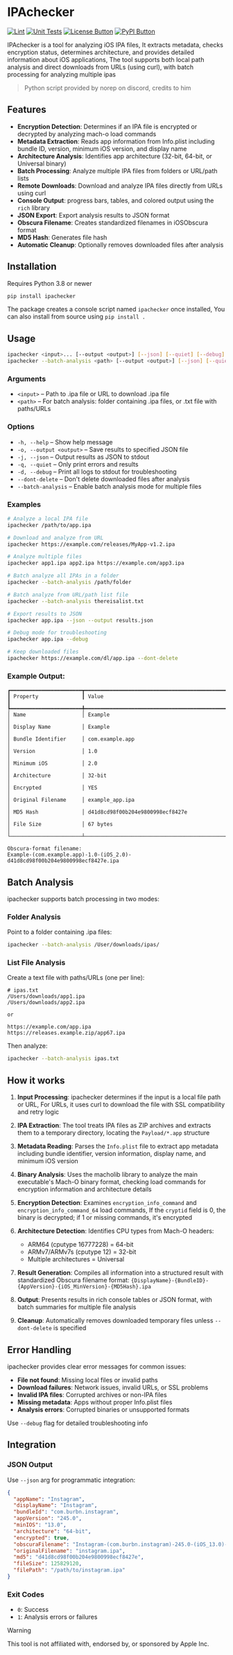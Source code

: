 [License Button]: https://img.shields.io/badge/License-MIT-white
[License Link]: https://github.com/Andres9890/ipachecker/blob/main/LICENSE 'MIT License.'

[PyPI Button]: https://img.shields.io/pypi/v/ipachecker?color=blue&label=PyPI
[PyPI Link]: https://pypi.org/project/ipachecker/ 'PyPI Package.'

# IPAchecker
[![Lint](https://github.com/Andres9890/ipachecker/actions/workflows/lint.yml/badge.svg)](https://github.com/Andres9890/ipachecker/actions/workflows/lint.yml)
[![Unit Tests](https://github.com/Andres9890/ipachecker/actions/workflows/unit-test.yml/badge.svg)](https://github.com/Andres9890/ipachecker/actions/workflows/unit-test.yml)
[![License Button]][License Link]
[![PyPI Button]][PyPI Link]

IPAchecker is a tool for analyzing iOS IPA files, It extracts metadata, checks encryption status, determines architecture, and provides detailed information about iOS applications, The tool supports both local path analysis and direct downloads from URLs (using curl), with batch processing for analyzing multiple ipas

> Python script provided by norep on discord, credits to him

## Features

- **Encryption Detection**: Determines if an IPA file is encrypted or decrypted by analyzing mach-o load commands
- **Metadata Extraction**: Reads app information from Info.plist including bundle ID, version, minimum iOS version, and display name
- **Architecture Analysis**: Identifies app architecture (32-bit, 64-bit, or Universal binary)
- **Batch Processing**: Analyze multiple IPA files from folders or URL/path lists
- **Remote Downloads**: Download and analyze IPA files directly from URLs using curl
- **Console Output**: progress bars, tables, and colored output using the `rich` library
- **JSON Export**: Export analysis results to JSON format
- **Obscura Filename**: Creates standardized filenames in iOSObscura format
- **MD5 Hash**: Generates file hash
- **Automatic Cleanup**: Optionally removes downloaded files after analysis

## Installation

Requires Python 3.8 or newer

```bash
pip install ipachecker
```

The package creates a console script named `ipachecker` once installed, You can also install from source using `pip install .`

## Usage

```bash
ipachecker <input>... [--output <output>] [--json] [--quiet] [--debug] [--dont-delete]
ipachecker --batch-analysis <path> [--output <output>] [--json] [--quiet] [--debug] [--dont-delete]
```

### Arguments

- `<input>` – Path to .ipa file or URL to download .ipa file
- `<path>` – For batch analysis: folder containing .ipa files, or .txt file with paths/URLs

### Options

- `-h, --help` – Show help message
- `-o, --output <output>` – Save results to specified JSON file
- `-j, --json` – Output results as JSON to stdout
- `-q, --quiet` – Only print errors and results
- `-d, --debug` – Print all logs to stdout for troubleshooting
- `--dont-delete` – Don't delete downloaded files after analysis
- `--batch-analysis` – Enable batch analysis mode for multiple files

### Examples

```bash
# Analyze a local IPA file
ipachecker /path/to/app.ipa

# Download and analyze from URL
ipachecker https://example.com/releases/MyApp-v1.2.ipa

# Analyze multiple files
ipachecker app1.ipa app2.ipa https://example.com/app3.ipa

# Batch analyze all IPAs in a folder
ipachecker --batch-analysis /path/folder

# Batch analyze from URL/path list file
ipachecker --batch-analysis thereisalist.txt

# Export results to JSON
ipachecker app.ipa --json --output results.json

# Debug mode for troubleshooting
ipachecker app.ipa --debug

# Keep downloaded files
ipachecker https://example.com/dl/app.ipa --dont-delete
```

### Example Output:

```
┏━━━━━━━━━━━━━━━━━━━━━━━┳━━━━━━━━━━━━━━━━━━━━━━━━━━━━━━━━━━━━━━━━━━━━━━━━━━━━━━━━━━━━━━━━┓
┃ Property              ┃ Value                                                          ┃
┡━━━━━━━━━━━━━━━━━━━━━━━╇━━━━━━━━━━━━━━━━━━━━━━━━━━━━━━━━━━━━━━━━━━━━━━━━━━━━━━━━━━━━━━━━┩
│ Name                  │ Example                                                        │
│ Display Name          │ Example                                                        │
│ Bundle Identifier     │ com.example.app                                                │
│ Version               │ 1.0                                                            │
│ Minimum iOS           │ 2.0                                                            │
│ Architecture          │ 32-bit                                                         │
│ Encrypted             │ YES                                                            │
│ Original Filename     │ example_app.ipa                                                │
│ MD5 Hash              │ d41d8cd98f00b204e9800998ecf8427e                               │
│ File Size             │ 67 bytes                                                       │
└───────────────────────┴────────────────────────────────────────────────────────────────┘

Obscura-format filename:
Example-(com.example.app)-1.0-(iOS_2.0)-d41d8cd98f00b204e9800998ecf8427e.ipa
```

## Batch Analysis

ipachecker supports batch processing in two modes:

### Folder Analysis
Point to a folder containing .ipa files:
```bash
ipachecker --batch-analysis /User/downloads/ipas/
```

### List File Analysis
Create a text file with paths/URLs (one per line):
```
# ipas.txt
/Users/downloads/app1.ipa
/Users/downloads/app2.ipa

or

https://example.com/app.ipa
https://releases.example.zip/app67.ipa
```

Then analyze:
```bash
ipachecker --batch-analysis ipas.txt
```

## How it works

1. **Input Processing**: ipachecker determines if the input is a local file path or URL, For URLs, it uses curl to download the file with SSL compatibility and retry logic

2. **IPA Extraction**: The tool treats IPA files as ZIP archives and extracts them to a temporary directory, locating the `Payload/*.app` structure

3. **Metadata Reading**: Parses the `Info.plist` file to extract app metadata including bundle identifier, version information, display name, and minimum iOS version

4. **Binary Analysis**: Uses the macholib library to analyze the main executable's Mach-O binary format, checking load commands for encryption information and architecture details

5. **Encryption Detection**: Examines `encryption_info_command` and `encryption_info_command_64` load commands, If the `cryptid` field is 0, the binary is decrypted; if 1 or missing commands, it's encrypted

6. **Architecture Detection**: Identifies CPU types from Mach-O headers:
   - ARM64 (cputype 16777228) = 64-bit
   - ARMv7/ARMv7s (cputype 12) = 32-bit  
   - Multiple architectures = Universal

7. **Result Generation**: Compiles all information into a structured result with standardized Obscura filename format: `{DisplayName}-{BundleID}-{AppVersion}-{iOS_MinVersion}-{MD5Hash}.ipa`

8. **Output**: Presents results in rich console tables or JSON format, with batch summaries for multiple file analysis

9. **Cleanup**: Automatically removes downloaded temporary files unless `--dont-delete` is specified

## Error Handling

ipachecker provides clear error messages for common issues:

- **File not found**: Missing local files or invalid paths
- **Download failures**: Network issues, invalid URLs, or SSL problems
- **Invalid IPA files**: Corrupted archives or non-IPA files
- **Missing metadata**: Apps without proper Info.plist files
- **Analysis errors**: Corrupted binaries or unsupported formats

Use `--debug` flag for detailed troubleshooting info

## Integration

### JSON Output
Use `--json` arg for programmatic integration:

```json
{
  "appName": "Instagram",
  "displayName": "Instagram", 
  "bundleId": "com.burbn.instagram",
  "appVersion": "245.0",
  "minIOS": "13.0",
  "architecture": "64-bit",
  "encrypted": true,
  "obscuraFilename": "Instagram-(com.burbn.instagram)-245.0-(iOS_13.0)-d41d8cd98f00b204e9800998ecf8427e.ipa",
  "originalFilename": "instagram.ipa",
  "md5": "d41d8cd98f00b204e9800998ecf8427e",
  "fileSize": 125829120,
  "filePath": "/path/to/instagram.ipa"
}
```

### Exit Codes
- `0`: Success
- `1`: Analysis errors or failures

>[!WARNING]
> This tool is not affiliated with, endorsed by, or sponsored by Apple Inc.
